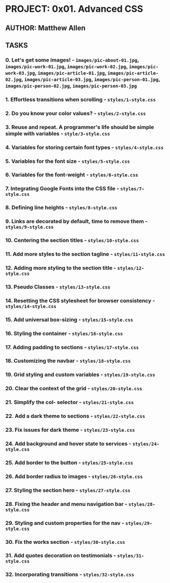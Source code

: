 # PROJECT: 0x01. Advanced CSS

## AUTHOR: Matthew Allen

## TASKS

### 0. Let's get some images! - `images/pic-about-01.jpg`, `images/pic-work-01.jpg`, `images/pic-work-02.jpg`, `images/pic-work-03.jpg`, `images/pic-article-01.jpg`, `images/pic-article-02.jpg`, `images/pic-article-03.jpg`, `images/pic-person-01.jpg`, `images/pic-person-02.jpg`, `images/pic-person-03.jpg`

### 1. Effortless transitions when scrolling - `styles/1-style.css`

### 2. Do you know your color values? - `styles/2-style.css`

### 3. Reuse and repeat. A programmer's life should be simple simple with variables - `style/3-style.css`

### 4. Variables for storing certain font types - `styles/4-style.css`

### 5. Variables for the font size - `styles/5-style.css`

### 6. Variables for the font-weight - `styles/6-style.css`

### 7. Integrating Google Fonts into the CSS file - `styles/7-style.css`

### 8. Defining line heights - `styles/8-style.css`

### 9. Links are decorated by default, time to remove them - `styles/9-style.css`

### 10. Centering the section titles - `styles/10-style.css`

### 11. Add more styles to the section tagline - `styles/11-style.css`

### 12. Adding more styling to the section title - `styles/12-style.css`

### 13. Pseudo Classes - `styles/13-style.css`

### 14. Resetting the CSS stylesheet for browser consistency - `styles/14-style.css`

### 15. Add universal box-sizing - `styles/15-style.css`

### 16. Styling the container - `styles/16-style.css`

### 17. Adding padding to sections - `styles/17-style.css`

### 18. Customizing the navbar - `styles/18-style.css`

### 19. Grid styling and custom variables - `styles/19-style.css`

### 20. Clear the context of the grid - `styles/20-style.css`

### 21. Simplify the col- selector - `styles/21-style.css`

### 22. Add a dark theme to sections - `styles/22-style.css`

### 23. Fix issues for dark theme - `styles/23-style.css`

### 24. Add background and hover state to services - `styles/24-style.css`

### 25. Add border to the button - `styles/25-style.css`

### 26. Add border radius to images - `styles/26-style.css`

### 27. Styling the section hero - `styles/27-style.css`

### 28. Fixing the header and menu navigation bar - `styles/28-style.css`

### 29. Styling and custom properties for the nav - `styles/29-style.css`

### 30. Fix the works section - `styles/30-style.css`

### 31. Add quotes decoration on testimonials - `styles/31-style.css`

### 32. Incorporating transitions - `styles/32-style.css`
